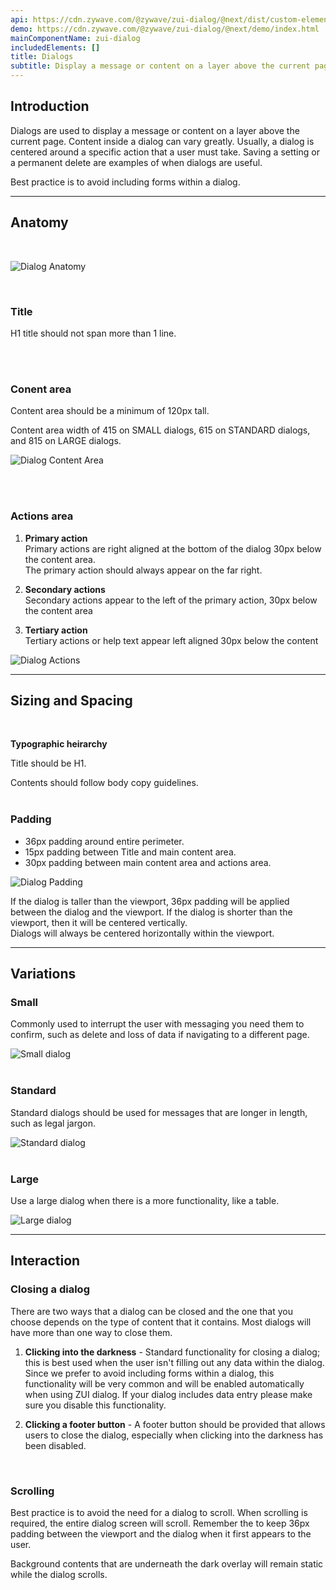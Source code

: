 ```yaml
---
api: https://cdn.zywave.com/@zywave/zui-dialog/@next/dist/custom-elements.json
demo: https://cdn.zywave.com/@zywave/zui-dialog/@next/demo/index.html
mainComponentName: zui-dialog
includedElements: []
title: Dialogs
subtitle: Display a message or content on a layer above the current page.
---
```


## Introduction

Dialogs are used to display a message or content on a layer above the current page. Content inside a dialog can vary greatly. Usually, a dialog is centered around a specific action that a user must take. Saving a setting or a permanent delete are examples of when dialogs are useful.

Best practice is to avoid including forms within a dialog.

---

## Anatomy

<br>

![Dialog Anatomy](images/components/dialogs/dialog_Anatomy.svg)

<br>

### Title

H1 title should not span more than 1 line.

<br><br>

### Conent area

Content area should be a minimum of 120px tall.

Content area width of 415 on SMALL dialogs, 615 on STANDARD dialogs, and 815 on LARGE dialogs.

![Dialog Content Area](images/components/dialogs/dialog_Minimum_Height.svg)

<br><br>

### Actions area

1. **Primary action**  
   Primary actions are right aligned at the bottom of the dialog 30px below the content area.  
   The primary action should always appear on the far right.

2. **Secondary actions**  
   Secondary actions appear to the left of the primary action, 30px below the content area

3. **Tertiary action**  
   Tertiary actions or help text appear left aligned 30px below the content

![Dialog Actions](images/components/dialogs/dialog_Action_Areas.svg)

---

## Sizing and Spacing

<br>

**Typographic heirarchy**

Title should be H1.

Contents should follow body copy guidelines.
<br><br>

### Padding

- 36px padding around entire perimeter.
- 15px padding between Title and main content area.
- 30px padding between main content area and actions area.

![Dialog Padding](images/components/dialogs/dialog_Padding.svg)

If the dialog is taller than the viewport, 36px padding will be applied between the dialog and the viewport. If the dialog is shorter than the viewport, then it will be centered vertically.  
Dialogs will always be centered horizontally within the viewport.

---

## Variations

### Small

Commonly used to interrupt the user with messaging you need them to confirm, such as delete and loss of data if navigating to a different page.

![Small dialog](images/components/dialogs/dialog_Small.svg)
<br><br>

### Standard

Standard dialogs should be used for messages that are longer in length, such as legal jargon.

![Standard dialog](images/components/dialogs/dialog_Standard.svg)
<br><br>

### Large

Use a large dialog when there is a more functionality, like a table.

![Large dialog](images/components/dialogs/dialog_Large.svg)

---

## Interaction

### Closing a dialog

There are two ways that a dialog can be closed and the one that you choose depends on the type of content that it contains. Most dialogs will have more than one way to close them.

1. **Clicking into the darkness** - Standard functionality for closing a dialog; this is best used when the user isn't filling out any data within the dialog. Since we prefer to avoid including forms within a dialog, this functionality will be very common and will be enabled automatically when using ZUI dialog. If your dialog includes data entry please make sure you disable this functionality.

2. **Clicking a footer button** - A footer button should be provided that allows users to close the dialog, especially when clicking into the darkness has been disabled.  

<br>

### Scrolling

Best practice is to avoid the need for a dialog to scroll. When scrolling is required, the entire dialog screen will scroll. Remember the to keep 36px padding between the viewport and the dialog when it first appears to the user.

Background contents that are underneath the dark overlay will remain static while the dialog scrolls.
